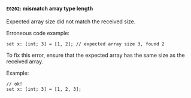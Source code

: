 #### `E0202`: mismatch array type length

Expected array size did not match the received size.

Erroneous code example:

```
set x: [int; 3] = [1, 2]; // expected array size 3, found 2
```

To fix this error, ensure that the expected array has the same size as the received array. 

Example:

```
// ok!
set x: [int; 3] = [1, 2, 3];
```
